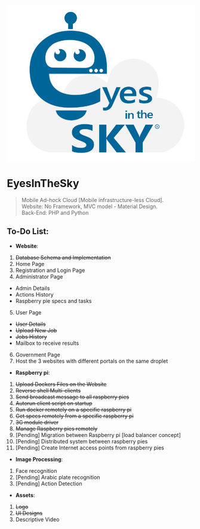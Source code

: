 ![alt text][logo]

[logo]: https://github.com/SherineSameh/EyesInTheSky/blob/master/public/assets/img/EyesInTheSkyLogo.png "Logo"

# EyesInTheSky

> Mobile Ad-hock Cloud [Mobile infrastructure-less Cloud].  
> Website: No Framework, MVC model - Material Design.  
> Back-End: PHP and Python

## To-Do List:

* **Website**:
1. ~~Database Schema and Implementation~~
2. Home Page
3. Registration and Login Page
4. Administrator Page
  * Admin Details
  * Actions History
  * Raspberry pie specs and tasks
5. User Page
  * ~~User Details~~
  * ~~Upload New Job~~
  * ~~Jobs History~~
  * Mailbox to receive results
6. Government Page
7. Host the 3 websites with different portals on the same droplet

* **Raspberry pi**:
1. ~~Upload Dockers Files on the Website~~
2. ~~Reverse shell Multi-clients~~
3. ~~Send broadcast message to all raspberry pies~~
4. ~~Autorun client script on startup~~
5. ~~Run docker remotely on a specific raspberry pi~~
6. ~~Get specs remotely from a specific raspberry pi~~
7. ~~3G module driver~~
8. ~~Manage Raspberry pies remotely~~
9. [Pending] Migration between Raspberry pi [load balancer concept]
10. [Pending] Distributed system between raspberry pies
11. [Pending] Create Internet access points from raspberry pies

* **Image Processing**:
1. Face recognition
2. [Pending] Arabic plate recognition
3. [Pending] Action Detection

* **Assets**:
1. ~~Logo~~
2. ~~UI Designs~~
3. Descriptive Video
